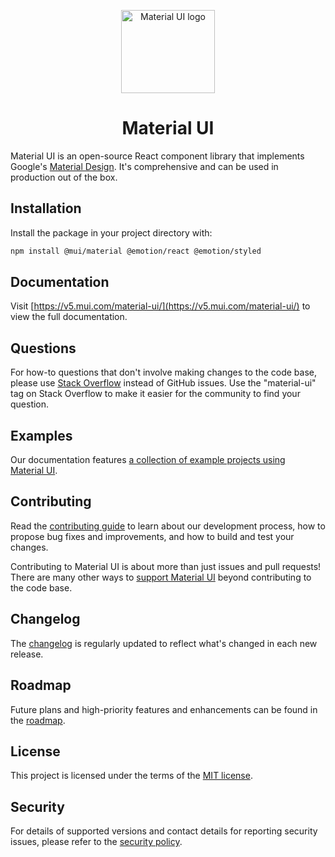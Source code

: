 <!-- markdownlint-disable-next-line -->
<p align="center">
  <a href="https://v5.mui.com/material-ui/" rel="noopener" target="_blank"><img width="150" height="133" src="https://v5.mui.com/static/logo.svg" alt="Material UI logo"></a>
</p>

<h1 align="center">Material UI</h1>

Material UI is an open-source React component library that implements Google's [Material Design](https://m2.material.io/design/introduction/). It's comprehensive and can be used in production out of the box.

## Installation

Install the package in your project directory with:

```bash
npm install @mui/material @emotion/react @emotion/styled
```

## Documentation

Visit [https://v5.mui.com/material-ui/](https://v5.mui.com/material-ui/) to view the full documentation.

## Questions

For how-to questions that don't involve making changes to the code base, please use [Stack Overflow](https://stackoverflow.com/questions/tagged/material-ui) instead of GitHub issues.
Use the "material-ui" tag on Stack Overflow to make it easier for the community to find your question.

## Examples

Our documentation features [a collection of example projects using Material UI](https://v5.mui.com/material-ui/getting-started/example-projects/).

## Contributing

Read the [contributing guide](/CONTRIBUTING.md) to learn about our development process, how to propose bug fixes and improvements, and how to build and test your changes.

Contributing to Material UI is about more than just issues and pull requests!
There are many other ways to [support Material UI](https://v5.mui.com/material-ui/getting-started/faq/#mui-is-awesome-how-can-i-support-the-project) beyond contributing to the code base.

## Changelog

The [changelog](https://github.com/mui/material-ui/releases) is regularly updated to reflect what's changed in each new release.

## Roadmap

Future plans and high-priority features and enhancements can be found in the [roadmap](https://v5.mui.com/material-ui/discover-more/roadmap/).

## License

This project is licensed under the terms of the
[MIT license](/LICENSE).

## Security

For details of supported versions and contact details for reporting security issues, please refer to the [security policy](https://github.com/mui/material-ui/security/policy).
